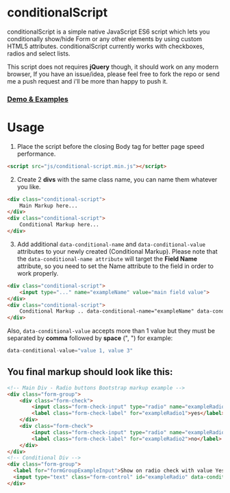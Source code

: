 # conditionalScript

conditionalScript is a simple native JavaScript ES6 script which lets you conditionally show/hide Form or any other elements by using custom HTML5 attributes. conditionalScript currently works with checkboxes, radios and select lists.

This script does not requires **jQuery** though, it should work on any modern browser, If you have an issue/idea, please feel free to fork the repo or send me a push request and i'll be more than happy to push it.

### [Demo & Examples](https://awran5.github.io/conditional-script/)

# Usage

1. Place the script before the closing Body tag for better page speed performance.
```html
<script src="js/conditional-script.min.js"></script>
```
2. Create 2 **divs** with the same class name, you can name them whatever you like.
```html
<div class="conditional-script">
    Main Markup here...
</div>
<div class="conditional-script">
    Conditional Markup here...
</div>
```
3. Add additional `data-conditional-name` and `data-conditional-value` attributes to your newly created (Conditional Markup). Please note that the `data-conditional-name attribute` will target the **Field Name** attribute, so you need to set the Name attribute to the field in order to work properly.
```html
<div class="conditional-script">
    <input type="..." name="exampleName" value="main field value">
</div>
<div class="conditional-script">
    Conditional Markup .. data-conditional-name="exampleName" data-conditional-value="main field value"
</div>
```
Also, `data-conditional-value` accepts more than 1 value but they must be separated by **comma** followed by **space** (", ") for example:
```php
data-conditional-value="value 1, value 3"
```

## You final markup should look like this:

```html
<!-- Main Div - Radio buttons Bootstrap markup example -->
<div class="form-group">
    <div class="form-check">
        <input class="form-check-input" type="radio" name="exampleRadioName" id="exampleRadio1" value="option1">
        <label class="form-check-label" for="exampleRadio1">yes</label>
    </div>
    <div class="form-check">
        <input class="form-check-input" type="radio" name="exampleRadioName" id="exampleRadio2" value="option2">
        <label class="form-check-label" for="exampleRadio2">no</label>
    </div>
</div>
<!-- Conditional Div -->
<div class="form-group">
  <label for="formGroupExampleInput">Show on radio check with value Yes and hide if No</label>
  <input type="text" class="form-control" id="exampleRadio" data-conditional-name="exampleRadioName" data-conditional-value="option1">
</div>
```
